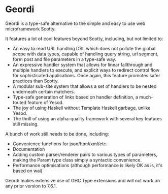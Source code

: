 Geordi
======

Geordi is a type-safe alternative to the simple and easy to use web microframework Scotty. 

It features a lot of cool features beyond Scotty, including, but not limited to:

* An easy to read URL handling DSL which does not pollute the global scope with data types, capable
  of handling query string, url segment, form post and file parameters in a type-safe way.
* An expressive handler system that allows for linear fallthrough and multiple handlers to
  execute, and explicit ways to redirect control flow for sophisticated applications. Once again,
  this feature promotes safer practices than Scotty.
* A modular sub-site system that allows a set of handlers to be nested underneath certain
  matchers.
* Type-safe generation of links based on handler definition, a much-touted feature of Yesod.
* The joy of using Haskell without Template Haskell garbage, unlike Yesod.
* The thrill of using an alpha-quality framework with several key features still missing.

A bunch of work still needs to be done, including:

* Convenience functions for json/html/xml/etc.
* Documentation
* Adding custom parser/renderer pairs to various types of parameters, making the Param type class
  simply a syntactic convenience.
* Performance optimisations (although performance is likely OK as is, it's based on wai)

Geordi makes extensive use of GHC Type extensions and will not work on any prior version to 7.6.1.



